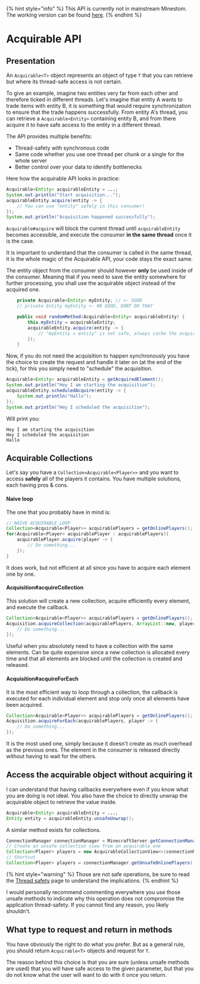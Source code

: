 {% hint style="info" %}
This API is currently not in mainstream Minestom. 
The working version can be found [here](https://github.com/Minestom/Minestom/tree/thread-safety-experimental).
{% endhint %}

# Acquirable API

## Presentation

An `Acquirable<T>` object represents an object of type `T` that you can retrieve but where its thread-safe access is not certain.

To give an example, imagine two entities very far from each other and therefore ticked in different threads. Let's imagine that entity A wants to trade items with entity B, it is something that would require synchronization to ensure that the trade happens successfully. From entity A's thread, you can retrieve a `Acquirable<Entity>` containing entity B, and from there acquire it to have safe access to the entity in a different thread.

The API provides multiple benefits:

* Thread-safety with synchronous code
* Same code whether you use one thread per chunk or a single for the whole server
* Better control over your data to identify bottlenecks

Here how the acquirable API looks in practice:

```java
Acquirable<Entity> acquirableEntity = ...;
System.out.println("Start acquisition...");
acquirableEntity.acquire(entity -> {
    // You can use "entity" safely in this consumer!
});
System.out.println("Acquisition happened successfully");
```

`Acquirable#acquire` will block the current thread until `acquirableEntity` becomes accessible, and execute the consumer **in the same thread** once it is the case.

It is important to understand that the consumer is called in the same thread, it is the whole magic of the Acquirable API, your code stays the exact same.

The entity object from the consumer should however **only** be used inside of the consumer. Meaning that if you need to save the entity somewhere for further processing, you shall use the acquirable object instead of the acquired one.

```java
    private Acquirable<Entity> myEntity; // <- GOOD
    // private Entity myEntity <- NO GOOD, DONT DO THAT

    public void randomMethod(Acquirable<Entity> acquirableEntity) {
        this.myEntity = acquirableEntity;
        acquirableEntity.acquire(entity -> {
            // "myEntity = entity" is not safe, always cache the acquirable object
        });
    }
```

Now, if you do not need the acquisition to happen synchronously you have the choice to create the request and handle it later on \(at the end of the tick\), for this you simply need to "schedule" the acquisition.

```java
Acquirable<Entity> acquirableEntity = getAcquiredElement();
System.out.println("Hey I am starting the acquisition");
acquirableEntity.scheduledAcquire(entity -> {
    System.out.println("Hallo");
});
System.out.println("Hey I scheduled the acquisition");
```

Will print you:

```text
Hey I am starting the acquisition
Hey I scheduled the acquisition
Hallo
```

## Acquirable Collections

Let's say you have a `Collection<Acquirable<Player>>` and you want to access **safely** all of the players it contains. You have multiple solutions, each having pros & cons.

#### Naive loop

The one that you probably have in mind is:

```java
// NAIVE ACQUIRABLE LOOP
Collection<Acquirable<Player>> acquirablePlayers = getOnlinePlayers();
for(Acquirable<Player> acquirablePlayer : acquirablePlayers){
    acquirablePlayer.acquire(player -> {
        // Do something...
    });
}
```

It does work, but not efficient at all since you have to acquire each element one by one.

#### Acquisition\#acquireCollection

This solution will create a new collection, acquire efficiently every element, and execute the callback.

```java
Collection<Acquirable<Player>> acquirablePlayers = getOnlinePlayers();
Acquisition.acquireCollection(acquirablePlayers, ArrayList::new, players -> {
    // Do something...
});
```

Useful when you absolutely need to have a collection with the same elements. Can be quite expensive since a new collection is allocated every time and that all elements are blocked until the collection is created and released.

#### Acquisition\#acquireForEach

It is the most efficient way to loop through a collection, the callback is executed for each individual element and stop only once all elements have been acquired.

```java
Collection<Acquirable<Player>> acquirablePlayers = getOnlinePlayers();
Acquisition.acquireForEach(acquirablePlayers, player -> {
    // Do something...
});
```

It is the most used one, simply because it doesn't create as much overhead as the previous ones. The element in the consumer is released directly without having to wait for the others.



## Access the acquirable object without acquiring it

I can understand that having callbacks everywhere even if you know what you are doing is not ideal. You also have the choice to directly unwrap the acquirable object to retrieve the value inside.

```java
Acquirable<Entity> acquirableEntity = ...;
Entity entity = acquirableEntity.unsafeUnwrap();
```

A similar method exists for collections.

```java
ConnectionManager connectionManager = MinecraftServer.getConnectionManager();
// Create an unsafe collection view from an acquirable one
Collection<Player> players = new AcquirableCollectionView<>(connectionManager.getOnlinePlayers());
// Shortcut
Collection<Player> players = connectionManager.getUnsafeOnlinePlayers();
```

{% hint style="warning" %}
Those are not safe operations, be sure to read the [Thread safety](../../thread-architecture/thread-safety.md) page to understand the implications.
{% endhint %}

I would personally recommend commenting everywhere you use those unsafe methods to indicate why this operation does not compromise the application thread-safety. If you cannot find any reason, you likely shouldn't.

## What type to request and return in methods

You have obviously the right to do what you prefer. But as a general rule, you should return `Acquirable<T>` objects and request for `T`.

The reason behind this choice is that you are sure \(unless unsafe methods are used\) that you will have safe access to the given parameter, but that you do not know what the user will want to do with it once you return.

